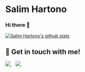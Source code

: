 # Salim Hartono
### Hi there 👋

[![Salim Hartono's github stats](https://github-readme-stats.vercel.app/api?username=salim-hartono&show_icons=true&count_private=true&theme=tokyonight)](https://github.com/salim-hartono)

## 📝 Get in touch with me!
<p align='left'>
  <a href="https://www.linkedin.com/in/salimhartono/">
    <img src="https://img.shields.io/badge/linkedin-%230077B5.svg?&style=for-the-badge&logo=linkedin&logoColor=white" />
  </a>&nbsp;&nbsp;
  <a href="https://instagram.com/salimhartono_">
    <img src="https://img.shields.io/badge/instagram-%23E4405F.svg?&style=for-the-badge&logo=instagram&logoColor=white" />        
  </a>&nbsp;&nbsp;
</p>
<!--
**salim-hartono/salim-hartono** is a ✨ _special_ ✨ repository because its `README.md` (this file) appears on your GitHub profile.

Here are some ideas to get you started:

- 🔭 I’m currently working on ...
- 🌱 I’m currently learning ...
- 👯 I’m looking to collaborate on ...
- 🤔 I’m looking for help with ...
- 💬 Ask me about ...
- 📫 How to reach me: ...
- 😄 Pronouns: ...
- ⚡ Fun fact: ...
-->
